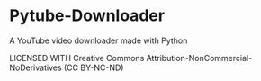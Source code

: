 # Pytube-Downloader
A YouTube video downloader made with Python

LICENSED WITH Creative Commons Attribution-NonCommercial-NoDerivatives (CC BY-NC-ND)
